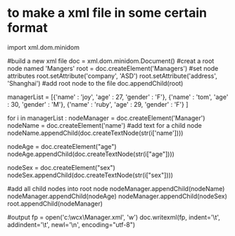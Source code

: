 # to make a xml file in some certain format 

import xml.dom.minidom

#build a new xml file
doc = xml.dom.minidom.Document() 
#creat a root node named 'Mangers'
root = doc.createElement('Managers') 
#set node attributes 
root.setAttribute('company', 'ASD') 
root.setAttribute('address', 'Shanghai') 
#add root node to the file
doc.appendChild(root) 

managerList = [{'name' : 'joy',  'age' : 27, 'gender' : 'F'},
               {'name' : 'tom', 'age' : 30, 'gender' : 'M'},
               {'name' : 'ruby', 'age' : 29, 'gender' : 'F'}
]

for i in managerList :
  nodeManager = doc.createElement('Manager')
  nodeName = doc.createElement('name')
  #add text for a child node
  nodeName.appendChild(doc.createTextNode(str(i['name'])))

  nodeAge = doc.createElement("age")
  nodeAge.appendChild(doc.createTextNode(str(i["age"])))

  nodeSex = doc.createElement("sex")
  nodeSex.appendChild(doc.createTextNode(str(i["sex"])))

  #add all child nodes into root node
  nodeManager.appendChild(nodeName)
  nodeManager.appendChild(nodeAge)
  nodeManager.appendChild(nodeSex)
  root.appendChild(nodeManager)
  
#output
fp = open('c:\\wcx\\Manager.xml', 'w')
doc.writexml(fp, indent='\t', addindent='\t', newl='\n', encoding="utf-8")
